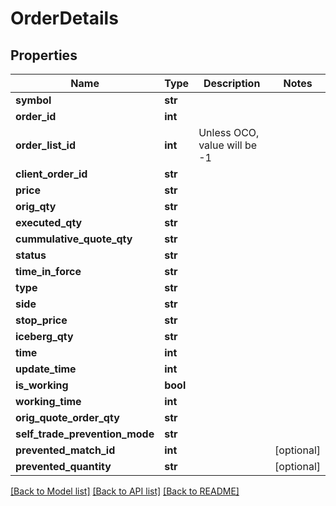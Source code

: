 # OrderDetails

## Properties
Name | Type | Description | Notes
------------ | ------------- | ------------- | -------------
**symbol** | **str** |  | 
**order_id** | **int** |  | 
**order_list_id** | **int** | Unless OCO, value will be -1 | 
**client_order_id** | **str** |  | 
**price** | **str** |  | 
**orig_qty** | **str** |  | 
**executed_qty** | **str** |  | 
**cummulative_quote_qty** | **str** |  | 
**status** | **str** |  | 
**time_in_force** | **str** |  | 
**type** | **str** |  | 
**side** | **str** |  | 
**stop_price** | **str** |  | 
**iceberg_qty** | **str** |  | 
**time** | **int** |  | 
**update_time** | **int** |  | 
**is_working** | **bool** |  | 
**working_time** | **int** |  | 
**orig_quote_order_qty** | **str** |  | 
**self_trade_prevention_mode** | **str** |  | 
**prevented_match_id** | **int** |  | [optional] 
**prevented_quantity** | **str** |  | [optional] 

[[Back to Model list]](../README.md#documentation-for-models) [[Back to API list]](../README.md#documentation-for-api-endpoints) [[Back to README]](../README.md)


